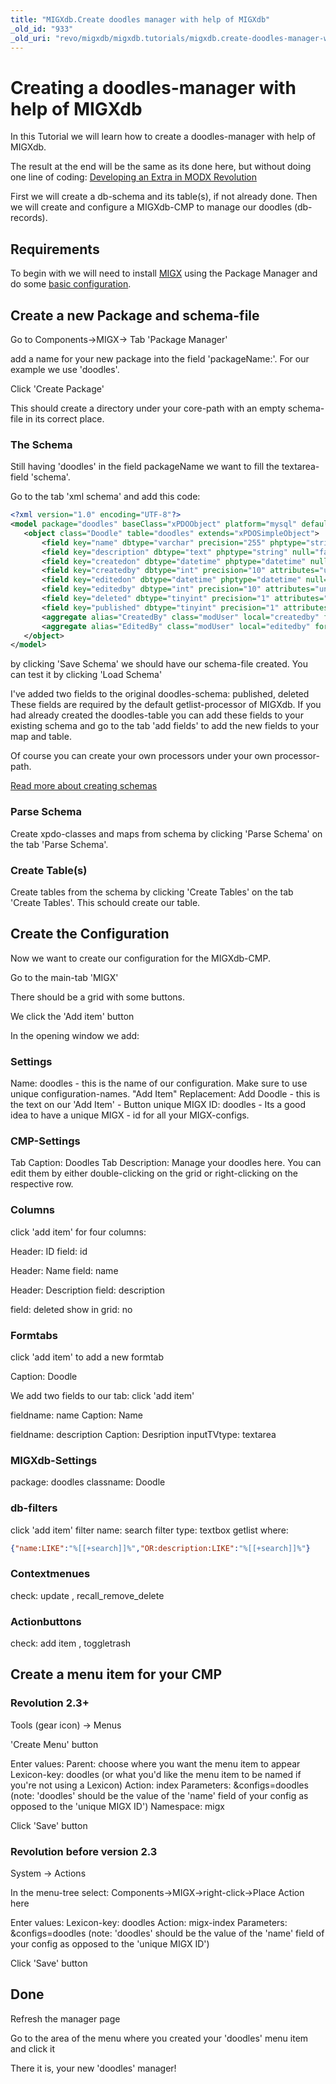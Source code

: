 ```yaml
---
title: "MIGXdb.Create doodles manager with help of MIGXdb"
_old_id: "933"
_old_uri: "revo/migxdb/migxdb.tutorials/migxdb.create-doodles-manager-with-help-of-migxdb"
---
```


# Creating a doodles-manager with help of MIGXdb

 In this Tutorial we will learn how to create a doodles-manager with help of MIGXdb.

 The result at the end will be the same as its done here, but without doing one line of coding: [Developing an Extra in MODX Revolution](case-studies-and-tutorials/developing-an-extra-in-modx-revolution "Developing an Extra in MODX Revolution")

 First we will create a db-schema and its table(s), if not already done. Then we will create and configure a MIGXdb-CMP to manage our doodles (db-records).

## Requirements

 To begin with we will need to install [MIGX](/extras/migx "MIGX") using the Package Manager and do some [basic configuration](/extras/migxdb/migxdb.configuration "MIGXdb.Configuration").

## Create a new Package and schema-file

 Go to Components->MIGX-> Tab 'Package Manager'

 add a name for your new package into the field 'packageName:'. For our example we use 'doodles'.

 Click 'Create Package'

 This should create a directory under your core-path with an empty schema-file in its correct place.

### The Schema

 Still having 'doodles' in the field packageName we want to fill the textarea-field 'schema'.

 Go to the tab 'xml schema' and add this code:

 ``` xml
<?xml version="1.0" encoding="UTF-8"?>
<model package="doodles" baseClass="xPDOObject" platform="mysql" defaultEngine="MyISAM" version="1.1">
    <object class="Doodle" table="doodles" extends="xPDOSimpleObject">
        <field key="name" dbtype="varchar" precision="255" phptype="string" null="false" default=""/>
        <field key="description" dbtype="text" phptype="string" null="false" default=""/>
        <field key="createdon" dbtype="datetime" phptype="datetime" null="true"/>
        <field key="createdby" dbtype="int" precision="10" attributes="unsigned" phptype="integer" null="false" default="0" />
        <field key="editedon" dbtype="datetime" phptype="datetime" null="true"/>
        <field key="editedby" dbtype="int" precision="10" attributes="unsigned" phptype="integer" null="false" default="0" />
        <field key="deleted" dbtype="tinyint" precision="1" attributes="unsigned" phptype="integer" null="false" default="0" />
        <field key="published" dbtype="tinyint" precision="1" attributes="unsigned" phptype="integer" null="false" default="0" />  
        <aggregate alias="CreatedBy" class="modUser" local="createdby" foreign="id" cardinality="one" owner="foreign"/>
        <aggregate alias="EditedBy" class="modUser" local="editedby" foreign="id" cardinality="one" owner="foreign"/>
    </object>
</model>
```

 by clicking 'Save Schema' we should have our schema-file created. You can test it by clicking 'Load Schema'

 I've added two fields to the original doodles-schema: published, deleted
 These fields are required by the default getlist-processor of MIGXdb.
 If you had already created the doodles-table you can add these fields to your existing schema and go to the tab 'add fields' to add the new fields to your map and table.

 Of course you can create your own processors under your own processor-path.

 [Read more about creating schemas](xpdo/getting-started/creating-a-model-with-xpdo/defining-a-schema "Defining a Schema")

### Parse Schema

Create xpdo-classes and maps from schema by clicking 'Parse Schema' on the tab 'Parse Schema'.

### Create Table(s)

Create tables from the schema by clicking 'Create Tables' on the tab 'Create Tables'. This schould create our table.

## Create the Configuration

 Now we want to create our configuration for the MIGXdb-CMP.

 Go to the main-tab 'MIGX'

 There should be a grid with some buttons.

 We click the 'Add item' button

 In the opening window we add:

### Settings

 Name: doodles - this is the name of our configuration. Make sure to use unique configuration-names.
 "Add Item" Replacement: Add Doodle - this is the text on our 'Add Item' - Button
 unique MIGX ID: doodles - Its a good idea to have a unique MIGX - id for all your MIGX-configs.

### CMP-Settings

 Tab Caption: Doodles
 Tab Description: Manage your doodles here. You can edit them by either double-clicking on the grid or right-clicking on the respective row.

### Columns

 click 'add item' for four columns:

 Header: ID
 field: id

 Header: Name
 field: name

 Header: Description
 field: description

 field: deleted
 show in grid: no

### Formtabs

 click 'add item' to add a new formtab

 Caption: Doodle

 We add two fields to our tab:
 click 'add item'

 fieldname: name
 Caption: Name

 fieldname: description
 Caption: Desription
 inputTVtype: textarea

### MIGXdb-Settings

 package: doodles
 classname: Doodle

### db-filters

 click 'add item'
 filter name: search
 filter type: textbox
 getlist where:

 ``` json
{"name:LIKE":"%[[+search]]%","OR:description:LIKE":"%[[+search]]%"}
```

### Contextmenues

 check: update , recall\_remove\_delete

### Actionbuttons

 check: add item , toggletrash

## Create a menu item for your CMP

### Revolution 2.3+

 Tools (gear icon) -> Menus

 'Create Menu' button

 Enter values:
 Parent: choose where you want the menu item to appear
 Lexicon-key: doodles (or what you'd like the menu item to be named if you're not using a Lexicon)
 Action: index
 Parameters: &configs=doodles (note: 'doodles' should be the value of the 'name' field of your config as opposed to the 'unique MIGX ID')
 Namespace: migx

 Click 'Save' button

### Revolution before version 2.3

 System -> Actions

 In the menu-tree select: Components->MIGX->right-click->Place Action here

 Enter values:
 Lexicon-key: doodles
 Action: migx-index
 Parameters: &configs=doodles (note: 'doodles' should be the value of the 'name' field of your config as opposed to the 'unique MIGX ID')

 Click 'Save' button

## Done

 Refresh the manager page

Go to the area of the menu where you created your 'doodles' menu item and click it

 There it is, your new 'doodles' manager!